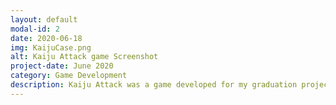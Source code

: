 ```yaml
---
layout: default
modal-id: 2
date: 2020-06-18
img: KaijuCase.png
alt: Kaiju Attack game Screenshot
project-date: June 2020
category: Game Development
description: Kaiju Attack was a game developed for my graduation project. It is a third person shooter game where the main objective of the player is to destroy his enemy (the Kaiju) before he defeats the player or destroys the city completely.
---
```

